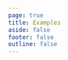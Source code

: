 ```yaml
---
page: true
title: Examples
aside: false
footer: false
outline: false
---
```


<script>
import { defineAsyncComponent } from 'vue';
import ReplLoading from '@theme/components/ReplLoading.vue';
import {data} from "./showcases.data";

export default {
  components: {
    ShowCaseRepl: defineAsyncComponent({
      loader: () => import('../component/ShowCaseRepl.vue'),
      loadingComponent: ReplLoading
    })
  },
  data () {
    return {
      data
    };
  }
}
</script>

<ClientOnly>
  <ShowCaseRepl :data="data"/>
</ClientOnly>
